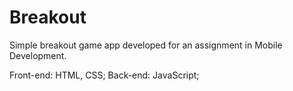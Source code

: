 # Breakout
Simple breakout game app developed for an assignment in Mobile Development.

Front-end: HTML, CSS;
Back-end: JavaScript;
